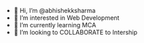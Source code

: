 - 👋 Hi, I’m @abhishekksharma
- 👀 I’m interested in Web Development 
- 🌱 I’m currently learning MCA
- 💞️ I’m looking to COLLABORATE to Intership 


<!---
abhishekkshar/abhishekkshar is a ✨ special ✨ repository because its `README.md` (this file) appears on your GitHub profile.
You can click the Preview link to take a look at your changes.
--->
